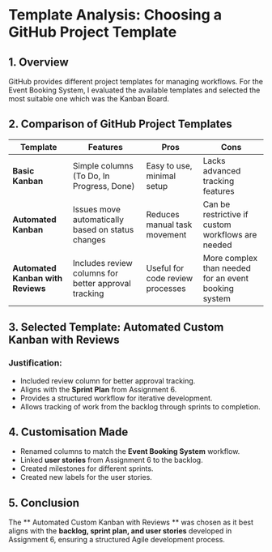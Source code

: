 # Template Analysis: Choosing a GitHub Project Template

## 1. Overview
GitHub provides different project templates for managing workflows. For the Event Booking System, I evaluated the available templates and selected the most suitable one which was the Kanban Board.

## 2. Comparison of GitHub Project Templates

| Template | Features | Pros | Cons |
|----------|----------|----------|----------|
| **Basic Kanban** | Simple columns (To Do, In Progress, Done) | Easy to use, minimal setup | Lacks advanced tracking features |
| **Automated Kanban** | Issues move automatically based on status changes | Reduces manual task movement | Can be restrictive if custom workflows are needed |
| **Automated Kanban with Reviews** | Includes review columns for better approval tracking | Useful for code review processes | More complex than needed for an event booking system |

## 3. Selected Template: Automated Custom Kanban with Reviews
### **Justification:**
- Included review column for better approval tracking. 
- Aligns with the **Sprint Plan** from Assignment 6.
- Provides a structured workflow for iterative development.
- Allows tracking of work from the backlog through sprints to completion.

## 4. Customisation Made
- Renamed columns to match the **Event Booking System** workflow.
- Linked **user stories** from Assignment 6 to the backlog.
- Created milestones for different sprints.
- Created new labels for the user stories. 


## 5. Conclusion
The ** Automated Custom Kanban with Reviews ** was chosen as it best aligns with the **backlog, sprint plan, and user stories** developed in Assignment 6, ensuring a structured Agile development process.

